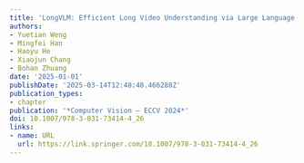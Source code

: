 ```yaml
---
title: 'LongVLM: Efficient Long Video Understanding via Large Language Models'
authors:
- Yuetian Weng
- Mingfei Han
- Haoyu He
- Xiaojun Chang
- Bohan Zhuang
date: '2025-01-01'
publishDate: '2025-03-14T12:48:48.466288Z'
publication_types:
- chapter
publication: '*Computer Vision – ECCV 2024*'
doi: 10.1007/978-3-031-73414-4_26
links:
- name: URL
  url: https://link.springer.com/10.1007/978-3-031-73414-4_26
---
```

